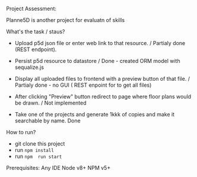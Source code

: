 Project Assessment:

Planne5D is another project for evaluatn of skills 

What's the task / staus?

* Upload p5d json file or enter web link to that resource. / Partialy done (REST endpoint).

* Persist p5d resource to datastore / Done - created ORM model with sequalize.js

* Display all uploaded files to frontend with a preview button of that file. / Partialy done - no GUI ( REST enpoint for to get all files)

* After clicking "Preview" button redirect to page where floor plans would be drawn. / Not implemented

* Take one of the projects and generate 1kkk of copies and make it searchable by name. Done

How to run?
* git clone this project
* run ``` npm install ```
* run ``` npm  run start ```



Prerequisites:
	Any IDE
	Node v8+
	NPM v5+
